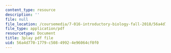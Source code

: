 ```yaml
---
content_type: resource
description: ''
file: null
file_location: /coursemedia/7-016-introductory-biology-fall-2018/56a4d7701779c50849924e96064cf0f0_SA8dRTq3qUA.pdf
file_type: application/pdf
resourcetype: Document
title: 3play pdf file
uid: 56a4d770-1779-c508-4992-4e96064cf0f0
---
```

